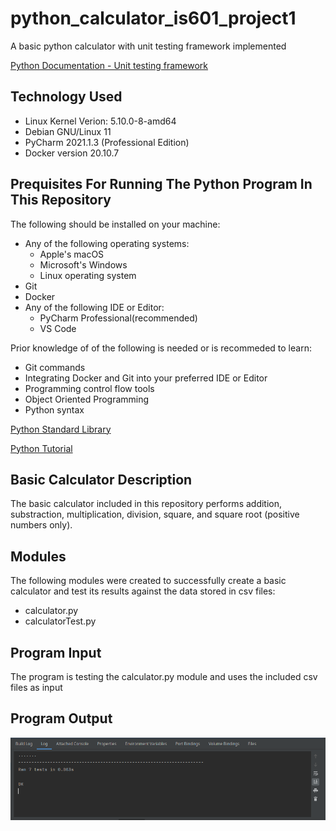 # python_calculator_is601_project1
A basic python calculator with unit testing framework implemented

[Python Documentation - Unit testing framework](https://docs.python.org/3/library/unittest.html)

## Technology Used
  * Linux Kernel Verion: 5.10.0-8-amd64
  * Debian GNU/Linux 11
  * PyCharm 2021.1.3 (Professional Edition)
  * Docker version 20.10.7

## Prequisites For Running The Python Program In This Repository
The following should be installed on your machine:
  * Any of the following operating systems:
    * Apple's macOS
    * Microsoft's Windows
    * Linux operating system
  * Git
  * Docker
  * Any of the following IDE or Editor:
    * PyCharm Professional(recommended)
    * VS Code

Prior knowledge of of the following is needed or is recommeded to learn:
  * Git commands
  * Integrating Docker and Git into your preferred IDE or Editor
  * Programming control flow tools
  * Object Oriented Programming
  * Python syntax
 
[Python Standard Library](https://docs.python.org/3/library/index.html)

[Python Tutorial](https://docs.python.org/3/tutorial/index.html)

## Basic Calculator Description
The basic calculator included in this repository performs addition, substraction, multiplication, division, square, and square root (positive numbers only).

## Modules
The following modules were created to successfully create a basic calculator and test its results against the data stored in csv files:
 * calculator.py
 * calculatorTest.py

## Program Input
The program is testing the calculator.py module and uses the included csv files as input

## Program Output
![Unit Testing Output](/images/7-tests-passed.png)

